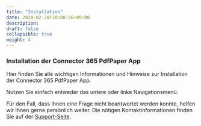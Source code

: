 ```yaml
---
title: "Installation"
date: 2020-02-28T10:08:56+09:00
description: 
draft: false
collapsible: true
weight: 4
---
```

### Installation der Connector 365 PdfPaper App

Hier finden Sie alle wichtigen Informationen und Hinweise zur Installation der Connector 365 PdfPaper App.

Nutzen Sie einfach entweder das untere oder linke Navigationsmenü.

Für den Fall, dass Ihnen eine Frage nicht beantwortet werden konnte, helfen wir Ihnen gerne persönlich weiter. Die nötigen Kontaktinformationen finden Sie auf der [Support-Seite](de-de/apps/help-and-support/).